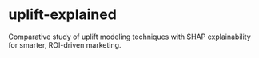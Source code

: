 # uplift-explained
Comparative study of uplift modeling techniques with SHAP explainability for smarter, ROI-driven marketing.
